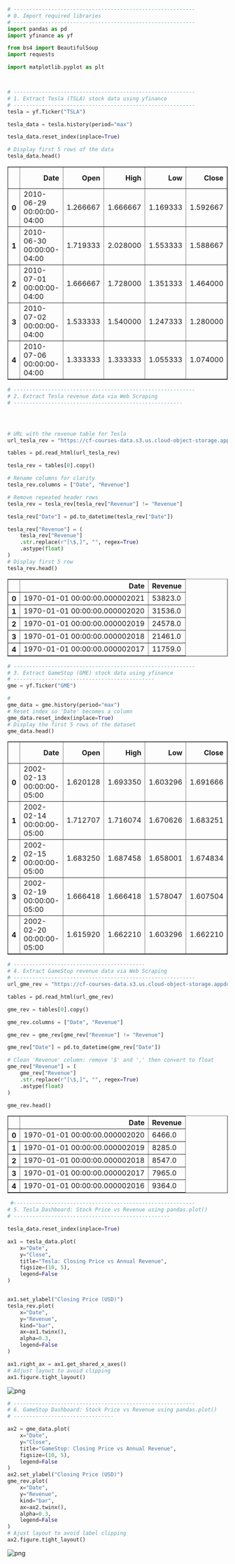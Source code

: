 ```python
# ----------------------------------------------------------
# 0. Import required libraries
# ----------------------------------------------------------
import pandas as pd
import yfinance as yf

from bs4 import BeautifulSoup
import requests

import matplotlib.pyplot as plt



# ----------------------------------------------------------
# 1. Extract Tesla (TSLA) stock data using yfinance
# ----------------------------------------------------------
tesla = yf.Ticker("TSLA")

tesla_data = tesla.history(period="max")

tesla_data.reset_index(inplace=True)

# Display first 5 rows of the data
tesla_data.head()
```




<div>
<style scoped>
    .dataframe tbody tr th:only-of-type {
        vertical-align: middle;
    }

    .dataframe tbody tr th {
        vertical-align: top;
    }

    .dataframe thead th {
        text-align: right;
    }
</style>
<table border="1" class="dataframe">
  <thead>
    <tr style="text-align: right;">
      <th></th>
      <th>Date</th>
      <th>Open</th>
      <th>High</th>
      <th>Low</th>
      <th>Close</th>
      <th>Volume</th>
      <th>Dividends</th>
      <th>Stock Splits</th>
    </tr>
  </thead>
  <tbody>
    <tr>
      <th>0</th>
      <td>2010-06-29 00:00:00-04:00</td>
      <td>1.266667</td>
      <td>1.666667</td>
      <td>1.169333</td>
      <td>1.592667</td>
      <td>281494500</td>
      <td>0.0</td>
      <td>0.0</td>
    </tr>
    <tr>
      <th>1</th>
      <td>2010-06-30 00:00:00-04:00</td>
      <td>1.719333</td>
      <td>2.028000</td>
      <td>1.553333</td>
      <td>1.588667</td>
      <td>257806500</td>
      <td>0.0</td>
      <td>0.0</td>
    </tr>
    <tr>
      <th>2</th>
      <td>2010-07-01 00:00:00-04:00</td>
      <td>1.666667</td>
      <td>1.728000</td>
      <td>1.351333</td>
      <td>1.464000</td>
      <td>123282000</td>
      <td>0.0</td>
      <td>0.0</td>
    </tr>
    <tr>
      <th>3</th>
      <td>2010-07-02 00:00:00-04:00</td>
      <td>1.533333</td>
      <td>1.540000</td>
      <td>1.247333</td>
      <td>1.280000</td>
      <td>77097000</td>
      <td>0.0</td>
      <td>0.0</td>
    </tr>
    <tr>
      <th>4</th>
      <td>2010-07-06 00:00:00-04:00</td>
      <td>1.333333</td>
      <td>1.333333</td>
      <td>1.055333</td>
      <td>1.074000</td>
      <td>103003500</td>
      <td>0.0</td>
      <td>0.0</td>
    </tr>
  </tbody>
</table>
</div>




```python
# ----------------------------------------------------------
# 2. Extract Tesla revenue data via Web Scraping
# ------------------------------------------------------




# URL with the revenue table for Tesla
url_tesla_rev = "https://cf-courses-data.s3.us.cloud-object-storage.appdomain.cloud/IBMDeveloperSkillsNetwork-PY0220EN-SkillsNetwork/labs/project/revenue.htm"

tables = pd.read_html(url_tesla_rev)

tesla_rev = tables[0].copy()

# Rename columns for clarity
tesla_rev.columns = ["Date", "Revenue"]

# Remove repeated header rows
tesla_rev = tesla_rev[tesla_rev["Revenue"] != "Revenue"]

tesla_rev["Date"] = pd.to_datetime(tesla_rev["Date"])

tesla_rev["Revenue"] = (
    tesla_rev["Revenue"]
    .str.replace(r"[\$,]", "", regex=True)
    .astype(float)
)
# Display first 5 row 
tesla_rev.head()
```




<div>
<style scoped>
    .dataframe tbody tr th:only-of-type {
        vertical-align: middle;
    }

    .dataframe tbody tr th {
        vertical-align: top;
    }

    .dataframe thead th {
        text-align: right;
    }
</style>
<table border="1" class="dataframe">
  <thead>
    <tr style="text-align: right;">
      <th></th>
      <th>Date</th>
      <th>Revenue</th>
    </tr>
  </thead>
  <tbody>
    <tr>
      <th>0</th>
      <td>1970-01-01 00:00:00.000002021</td>
      <td>53823.0</td>
    </tr>
    <tr>
      <th>1</th>
      <td>1970-01-01 00:00:00.000002020</td>
      <td>31536.0</td>
    </tr>
    <tr>
      <th>2</th>
      <td>1970-01-01 00:00:00.000002019</td>
      <td>24578.0</td>
    </tr>
    <tr>
      <th>3</th>
      <td>1970-01-01 00:00:00.000002018</td>
      <td>21461.0</td>
    </tr>
    <tr>
      <th>4</th>
      <td>1970-01-01 00:00:00.000002017</td>
      <td>11759.0</td>
    </tr>
  </tbody>
</table>
</div>




```python
# ----------------------------------------------------------
# 3. Extract GameStop (GME) stock data using yfinance
# ---------------------------------------------
gme = yf.Ticker("GME")

#
gme_data = gme.history(period="max")
# Reset index so 'Date' becomes a column
gme_data.reset_index(inplace=True)
# Display the first 5 rows of the dataset 
gme_data.head()
```




<div>
<style scoped>
    .dataframe tbody tr th:only-of-type {
        vertical-align: middle;
    }

    .dataframe tbody tr th {
        vertical-align: top;
    }

    .dataframe thead th {
        text-align: right;
    }
</style>
<table border="1" class="dataframe">
  <thead>
    <tr style="text-align: right;">
      <th></th>
      <th>Date</th>
      <th>Open</th>
      <th>High</th>
      <th>Low</th>
      <th>Close</th>
      <th>Volume</th>
      <th>Dividends</th>
      <th>Stock Splits</th>
    </tr>
  </thead>
  <tbody>
    <tr>
      <th>0</th>
      <td>2002-02-13 00:00:00-05:00</td>
      <td>1.620128</td>
      <td>1.693350</td>
      <td>1.603296</td>
      <td>1.691666</td>
      <td>76216000</td>
      <td>0.0</td>
      <td>0.0</td>
    </tr>
    <tr>
      <th>1</th>
      <td>2002-02-14 00:00:00-05:00</td>
      <td>1.712707</td>
      <td>1.716074</td>
      <td>1.670626</td>
      <td>1.683251</td>
      <td>11021600</td>
      <td>0.0</td>
      <td>0.0</td>
    </tr>
    <tr>
      <th>2</th>
      <td>2002-02-15 00:00:00-05:00</td>
      <td>1.683250</td>
      <td>1.687458</td>
      <td>1.658001</td>
      <td>1.674834</td>
      <td>8389600</td>
      <td>0.0</td>
      <td>0.0</td>
    </tr>
    <tr>
      <th>3</th>
      <td>2002-02-19 00:00:00-05:00</td>
      <td>1.666418</td>
      <td>1.666418</td>
      <td>1.578047</td>
      <td>1.607504</td>
      <td>7410400</td>
      <td>0.0</td>
      <td>0.0</td>
    </tr>
    <tr>
      <th>4</th>
      <td>2002-02-20 00:00:00-05:00</td>
      <td>1.615920</td>
      <td>1.662210</td>
      <td>1.603296</td>
      <td>1.662210</td>
      <td>6892800</td>
      <td>0.0</td>
      <td>0.0</td>
    </tr>
  </tbody>
</table>
</div>




```python
# ------------------------------------------
# 4. Extract GameStop revenue data via Web Scraping
# ----------------------------------------------------------
url_gme_rev = "https://cf-courses-data.s3.us.cloud-object-storage.appdomain.cloud/IBMDeveloperSkillsNetwork-PY0220EN-SkillsNetwork/labs/project/stock.html"

tables = pd.read_html(url_gme_rev)

gme_rev = tables[0].copy()

gme_rev.columns = ["Date", "Revenue"]

gme_rev = gme_rev[gme_rev["Revenue"] != "Revenue"]

gme_rev["Date"] = pd.to_datetime(gme_rev["Date"])

# Clean 'Revenue' column: remove '$' and ',' then convert to float
gme_rev["Revenue"] = (
    gme_rev["Revenue"]
    .str.replace(r"[\$,]", "", regex=True)
    .astype(float)
)

gme_rev.head()
```




<div>
<style scoped>
    .dataframe tbody tr th:only-of-type {
        vertical-align: middle;
    }

    .dataframe tbody tr th {
        vertical-align: top;
    }

    .dataframe thead th {
        text-align: right;
    }
</style>
<table border="1" class="dataframe">
  <thead>
    <tr style="text-align: right;">
      <th></th>
      <th>Date</th>
      <th>Revenue</th>
    </tr>
  </thead>
  <tbody>
    <tr>
      <th>0</th>
      <td>1970-01-01 00:00:00.000002020</td>
      <td>6466.0</td>
    </tr>
    <tr>
      <th>1</th>
      <td>1970-01-01 00:00:00.000002019</td>
      <td>8285.0</td>
    </tr>
    <tr>
      <th>2</th>
      <td>1970-01-01 00:00:00.000002018</td>
      <td>8547.0</td>
    </tr>
    <tr>
      <th>3</th>
      <td>1970-01-01 00:00:00.000002017</td>
      <td>7965.0</td>
    </tr>
    <tr>
      <th>4</th>
      <td>1970-01-01 00:00:00.000002016</td>
      <td>9364.0</td>
    </tr>
  </tbody>
</table>
</div>




```python
 #----------------------------------------------------------
# 5. Tesla Dashboard: Stock Price vs Revenue using pandas.plot()
# --------------------------------------------------

tesla_data.reset_index(inplace=True)

ax1 = tesla_data.plot(
    x="Date", 
    y="Close",
    title="Tesla: Closing Price vs Annual Revenue",
    figsize=(10, 5),
    legend=False
)


ax1.set_ylabel("Closing Price (USD)")
tesla_rev.plot(
    x="Date", 
    y="Revenue", 
    kind="bar",
    ax=ax1.twinx(), 
    alpha=0.3,
    legend=False
)

ax1.right_ax = ax1.get_shared_x_axes()
# Adjust layout to avoid clipping
ax1.figure.tight_layout()
```


    
![png](output_4_0.png)
    



```python
# ----------------------------------------------------------
# 6. GameStop Dashboard: Stock Price vs Revenue using pandas.plot()
# --------------------------------

ax2 = gme_data.plot(
    x="Date", 
    y="Close",
    title="GameStop: Closing Price vs Annual Revenue",
    figsize=(10, 5),
    legend=False
)
ax2.set_ylabel("Closing Price (USD)")
gme_rev.plot(
    x="Date", 
    y="Revenue", 
    kind="bar",
    ax=ax2.twinx(), 
    alpha=0.3,
    legend=False
)
# Ajust layout to avoid label clipping
ax2.figure.tight_layout()
```


    
![png](output_5_0.png)
    



```python

```
